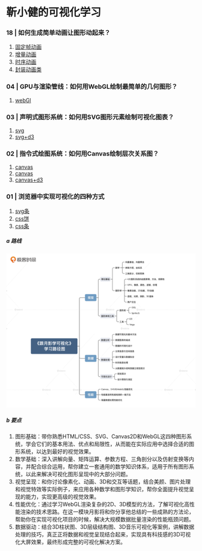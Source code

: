 <!--
 * @LastEditTime: 2021-04-20 00:23:15
 * @LastEditors: jinxiaojian
-->
# 靳小健的可视化学习

### 18 | 如何生成简单动画让图形动起来？
1. [固定帧动画](./18%20如何生成简单动画/1.html)
1. [增量动画](./18%20如何生成简单动画/2.html)
1. [时序动画](./18%20如何生成简单动画/3.html)
1. [封装动画类](./18%20如何生成简单动画/4/index.html)



### 04 | GPU与渲染管线：如何用WebGL绘制最简单的几何图形？
1. [webGl](./4%20GPU与渲染管线/1.html)

### 03 | 声明式图形系统：如何用SVG图形元素绘制可视化图表？
1. [svg](./3%20%E5%A3%B0%E6%98%8E%E5%BC%8F%E5%9B%BE%E5%BD%A2%E7%B3%BB%E7%BB%9F/1/index.html)
1. [svg+d3](./3%20%E5%A3%B0%E6%98%8E%E5%BC%8F%E5%9B%BE%E5%BD%A2%E7%B3%BB%E7%BB%9F/2/index.html)

### 02 | 指令式绘图系统：如何用Canvas绘制层次关系图？
1. [canvas](./2%20%E6%8C%87%E4%BB%A4%E5%BC%8F%E7%BB%98%E5%9B%BE%E7%B3%BB%E7%BB%9F/1/index.html)
1. [canvas](./2%20%E6%8C%87%E4%BB%A4%E5%BC%8F%E7%BB%98%E5%9B%BE%E7%B3%BB%E7%BB%9F/2/index.html)
1. [canvas+d3](./2%20%E6%8C%87%E4%BB%A4%E5%BC%8F%E7%BB%98%E5%9B%BE%E7%B3%BB%E7%BB%9F/3/index.html)

### 01 | 浏览器中实现可视化的四种方式 
1. [svg条](./1%20浏览器中实现可视化的四种方式/3/index.html)
1. [css饼](./1%20浏览器中实现可视化的四种方式/2/index.html)
1. [css条](./1%20浏览器中实现可视化的四种方式/1/index.html)

##### a 路线
![main](./1.jpg)
##### b 要点
1. 图形基础：带你熟悉HTML/CSS、SVG、Canvas2D和WebGL这四种图形系统，学会它们的基本用法、优点和局限性，从而能在实际应用中选择合适的图形系统，以达到最好的视觉效果。
1. 数学基础：深入讲解向量、矩阵运算、参数方程、三角剖分以及仿射变换等内容，并配合综合运用，帮你建立一套通用的数学知识体系，适用于所有图形系统，以此来解决可视化图形呈现中的大部分问题。
1. 视觉呈现：和你讨论像素化、动画、3D和交互等话题，结合美颜、图片处理和视觉特效等实际例子，来应用各种数学和图形学知识，帮你全面提升视觉呈现的能力，实现更高级的视觉效果。
1. 性能优化：通过学习WebGL渲染复杂的2D、3D模型的方法，了解可视化高性能渲染的技术思路。在这一模块月影将和你分享他总结的一些成熟的方法论，帮助你在实现可视化项目的时候，解决大规模数据批量渲染的性能瓶颈问题。
1. 数据驱动：结合3D柱状图、3D层级结构图、3D音乐可视化等案例，讲解数据处理的技巧，真正正将数据和视觉呈现结合起来，实现具有科技感的3D可视化大屏效果，最终形成完整的可视化解决方案。